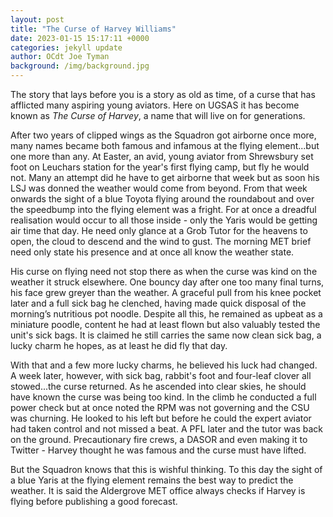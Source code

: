 ```yaml
---
layout: post
title: "The Curse of Harvey Williams"
date: 2023-01-15 15:17:11 +0000
categories: jekyll update
author: OCdt Joe Tyman
background: /img/background.jpg
---
```


The story that lays before you is a story as old as time, of a curse that has afflicted many aspiring young aviators. Here on UGSAS it has become known as _The Curse of Harvey_, a name that will live on for generations.

After two years of clipped wings as the Squadron got airborne once more, many names became both famous and infamous at the flying element...but one more than any. At Easter, an avid, young aviator from Shrewsbury set foot on Leuchars station for the year's first flying camp, but fly he would not. Many an attempt did he have to get airborne that week but as soon his LSJ was donned the weather would come from beyond. From that week onwards the sight of a blue Toyota flying around the roundabout and over the speedbump into the flying element was a fright. For at once a dreadful realisation would occur to all those inside - only the Yaris would be getting air time that day. He need only glance at a Grob Tutor for the heavens to open, the cloud to descend and the wind to gust. The morning MET brief need only state his presence and at once all know the weather state.

His curse on flying need not stop there as when the curse was kind on the weather it struck elsewhere. One bouncy day after one too many final turns, his face grew greyer than the weather. A graceful pull from his knee pocket later and a full sick bag he clenched, having made quick disposal of the morning’s nutritious pot noodle. Despite all this, he remained as upbeat as a miniature poodle, content he had at least flown but also valuably tested the unit's sick bags. It is claimed he still carries the same now clean sick bag, a lucky charm he hopes, as at least he did fly that day.

With that and a few more lucky charms, he believed his luck had changed. A week later, however, with sick bag, rabbit's foot and four-leaf clover all stowed...the curse returned. As he ascended into clear skies, he should have known the curse was being too kind. In the climb he conducted a full power check but at once noted the RPM was not governing and the CSU was churning. He looked to his left but before he could the expert aviator had taken control and not missed a beat. A PFL later and the tutor was back on the ground. Precautionary fire crews, a DASOR and even making it to Twitter - Harvey thought he was famous and the curse must have lifted.

But the Squadron knows that this is wishful thinking. To this day the sight of a blue Yaris at the flying element remains the best way to predict the weather. It is said the Aldergrove MET office always checks if Harvey is flying before publishing a good forecast.
